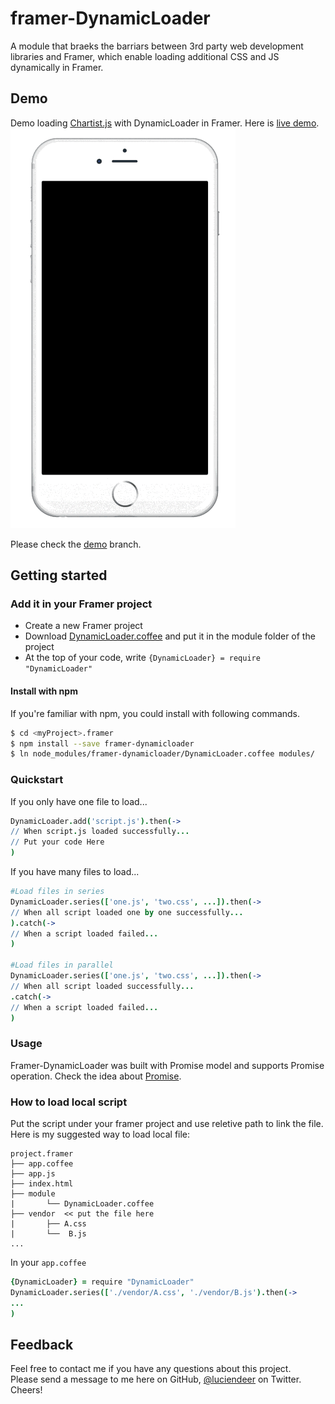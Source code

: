 # framer-DynamicLoader
A module that  braeks the barriars between 3rd party web development libraries and Framer, which enable loading additional CSS and JS dynamically in Framer.

## Demo
Demo loading [Chartist.js](https://gionkunz.github.io/chartist-js/) with DynamicLoader in Framer. Here is [live demo](http://share.framerjs.com/go6hise0lidu/).
![demo](https://github.com/LucienLee/framer-DynamicLoader/blob/demo/demo.gif)

Please check the [demo](https://github.com/LucienLee/framer-DynamicLoader/tree/demo) branch.

## Getting started
### Add it in your Framer project
- Create a new Framer project
- Download [DynamicLoader.coffee](https://github.com/LucienLee/framer-DynamicLoader/blob/master/DynamicLoader.coffee) and put it in the module folder of the project
- At the top of your code, write `{DynamicLoader} = require "DynamicLoader"`

#### Install with npm
If you're familiar with npm, you could install with following commands.

```bash
$ cd <myProject>.framer
$ npm install --save framer-dynamicloader
$ ln node_modules/framer-dynamicloader/DynamicLoader.coffee modules/
```

### Quickstart

If you only have one file to load...

```coffeescript
DynamicLoader.add('script.js').then(->
// When script.js loaded successfully...
// Put your code Here
)
```

If you have many files to load...

```coffeescript
#Load files in series
DynamicLoader.series(['one.js', 'two.css', ...]).then(->
// When all script loaded one by one successfully...
).catch(->
// When a script loaded failed...
)

#Load files in parallel
DynamicLoader.series(['one.js', 'two.css', ...]).then(->
// When all script loaded successfully...
.catch(->
// When a script loaded failed...
)
```

### Usage
Framer-DynamicLoader was built with Promise model and supports Promise operation.  Check the idea about [Promise](https://developer.mozilla.org/en-US/docs/Web/JavaScript/Reference/Global_Objects/Promise).

### How to load local script

Put the script under your framer project and use reletive path to link the file.  
Here is my suggested way to load local file:  

```
project.framer  
├── app.coffee  
├── app.js  
├── index.html 
├── module
|		└── DynamicLoader.coffee
├── vendor	<< put the file here  
|		├── A.css
|		└──  B.js	
...
```

In your `app.coffee`

```coffeescript
{DynamicLoader} = require "DynamicLoader"
DynamicLoader.series(['./vendor/A.css', './vendor/B.js').then(->
...
)
```

## Feedback
Feel free to contact me if you have any questions about this project.   
Please send a message to me here on GitHub, [@luciendeer](https://twitter.com/luciendeer) on Twitter. Cheers!